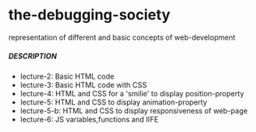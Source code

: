 # the-debugging-society
 representation of different and basic concepts of web-development 
##### DESCRIPTION
* lecture-2: Basic HTML code
* lecture-3: Basic HTML code with CSS
* lecture-4: HTML and CSS for a 'smilie' to display position-property
* lecture-5: HTML and CSS to display animation-property
* lecture-5-b: HTML and CSS to display responsiveness of web-page
* lecture-6: JS variables,functions and IIFE
